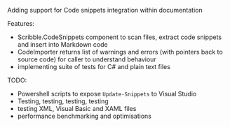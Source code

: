 
Adding support for Code snippets integration within documentation

 Features:

  - Scribble.CodeSnippets component to scan files, extract code snippets and insert into Markdown code
  - CodeImporter returns list of warnings and errors (with pointers back to source code) for caller to understand behaviour
  - implementing suite of tests for C# and plain text files 

 TODO:

  - Powershell scripts to expose `Update-Snippets` to Visual Studio
  - Testing, testing, testing, testing
  - testing XML, Visual Basic and XAML files
  - performance benchmarking and optimisations


